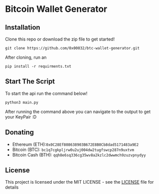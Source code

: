 # Bitcoin Wallet Generator
## Installation

Clone this repo or download the zip file to get started!
```
git clone https://github.com/0x00032/btc-wallet-generator.git
```
After cloning, run an
```
pip install -r requirments.txt
```

## Start The Script

To start the api run the command below!
```
python3 main.py
```

After running the command above you can navigate to the output to get your KeyPair :D

## Donating

- Ethereum (ETH):`0x0C28Ef808638903B672E8B0Cb8dad5171483a9E2`
- Bitcoin (BTC): `bc1q7cgkpljrw0u2uj004dw2tugfswcp287n9uxtvm`
- Bitcoin Cash (BTH): `qqh8e6sq336cg35wv8a2kzlc2dwwmch9zuzvpnydyy`

## License

This project is licensed under the MIT LICENSE - see the [LICENSE](LICENSE) file for details
